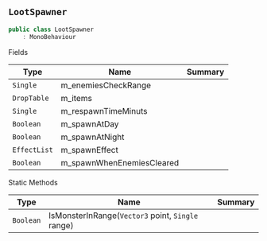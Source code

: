 ## `LootSpawner`

```csharp
public class LootSpawner
    : MonoBehaviour

```

Fields

| Type | Name | Summary | 
| --- | --- | --- | 
| `Single` | m_enemiesCheckRange |  | 
| `DropTable` | m_items |  | 
| `Single` | m_respawnTimeMinuts |  | 
| `Boolean` | m_spawnAtDay |  | 
| `Boolean` | m_spawnAtNight |  | 
| `EffectList` | m_spawnEffect |  | 
| `Boolean` | m_spawnWhenEnemiesCleared |  | 


Static Methods

| Type | Name | Summary | 
| --- | --- | --- | 
| `Boolean` | IsMonsterInRange(`Vector3` point, `Single` range) |  | 


